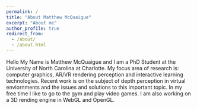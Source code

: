 ```yaml
---
permalink: /
title: "About Matthew McQuaigue"
excerpt: "About me"
author_profile: true
redirect_from: 
  - /about/
  - /about.html
---
```


Hello My Name is Matthew McQuaigue and I am a PhD Student at the University of North Carolina at Charlotte. My focus area of research is: computer graphics, AR/VR rendering perception and interactive learning technologies. Recent work is on the subject of depth perception in virtual enviornments and the issues and solutions to this important topic.
In my free time I like to go to the gym and play video games. I am also working on a 3D rending engine in WebGL and OpenGL.
